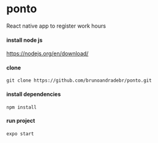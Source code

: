# ponto
React native app to register work hours

#### install node js

https://nodejs.org/en/download/

#### clone

``` git clone https://github.com/brunoandradebr/ponto.git ```

#### install dependencies

``` npm install ```

#### run project

``` expo start ```
